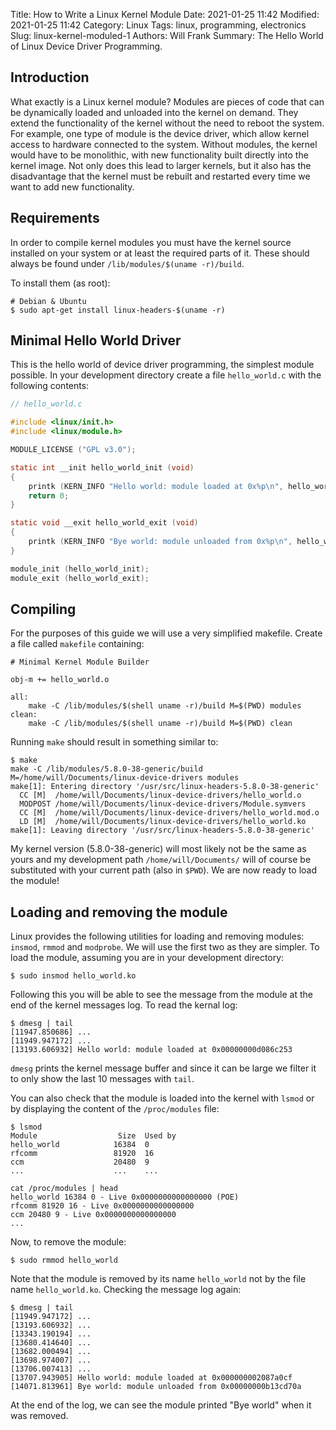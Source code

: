 Title: How to Write a Linux Kernel Module
Date: 2021-01-25 11:42
Modified: 2021-01-25 11:42
Category: Linux
Tags: linux, programming, electronics
Slug: linux-kernel-moduled-1
Authors: Will Frank
Summary: The Hello World of Linux Device Driver Programming.

## Introduction
What exactly is a Linux kernel module? Modules are pieces of code that can be 
dynamically loaded and unloaded into the kernel on demand. They extend the 
functionality of the kernel without the need to reboot the system. For example,
one type of module is the device driver, which allow kernel access to hardware
connected to the system. Without modules, the kernel would have to be monolithic,
with new functionality built directly into the kernel image. Not only does this 
lead to larger kernels, but it also has the disadvantage that the kernel must be
rebuilt and restarted every time we want to add new functionality.

## Requirements
In order to compile kernel modules you must have the kernel source installed on
your system or at least the required parts of it. These should always be found 
under `/lib/modules/$(uname -r)/build`.

To install them (as root):
```
# Debian & Ubuntu
$ sudo apt-get install linux-headers-$(uname -r) 
```

## Minimal Hello World Driver
This is the hello world of device driver programming, the simplest module 
possible. In your development directory create a file `hello_world.c` with the 
following contents:

```c
// hello_world.c

#include <linux/init.h>
#include <linux/module.h>

MODULE_LICENSE ("GPL v3.0");

static int __init hello_world_init (void)
{
    printk (KERN_INFO "Hello world: module loaded at 0x%p\n", hello_world_init);
    return 0;
}

static void __exit hello_world_exit (void)
{
    printk (KERN_INFO "Bye world: module unloaded from 0x%p\n", hello_world_exit);
}

module_init (hello_world_init);
module_exit (hello_world_exit);
```

## Compiling
For the purposes of this guide we will use a very simplified makefile. Create
a file called `makefile` containing:
```make
# Minimal Kernel Module Builder

obj-m += hello_world.o

all:
	make -C /lib/modules/$(shell uname -r)/build M=$(PWD) modules
clean:
	make -C /lib/modules/$(shell uname -r)/build M=$(PWD) clean
```

Running `make` should result in something similar to:
```shell
$ make
make -C /lib/modules/5.8.0-38-generic/build M=/home/will/Documents/linux-device-drivers modules
make[1]: Entering directory '/usr/src/linux-headers-5.8.0-38-generic'
  CC [M]  /home/will/Documents/linux-device-drivers/hello_world.o
  MODPOST /home/will/Documents/linux-device-drivers/Module.symvers
  CC [M]  /home/will/Documents/linux-device-drivers/hello_world.mod.o
  LD [M]  /home/will/Documents/linux-device-drivers/hello_world.ko
make[1]: Leaving directory '/usr/src/linux-headers-5.8.0-38-generic'
```

My kernel version (5.8.0-38-generic) will most likely not be the same as yours
and my development path `/home/will/Documents/` will of course be substituted with
your current path (also in `$PWD`). We are now ready to load the module!

## Loading and removing the module
Linux provides the following utilities for loading and removing modules: `insmod`,
`rmmod` and `modprobe`. We will use the first two as they are simpler. To load 
the module, assuming you are in your development directory:
```shell
$ sudo insmod hello_world.ko
```
Following this you will be able to see the message from the module at the end 
of the kernel messages log. To read the kernal log:
```shell
$ dmesg | tail
[11947.850686] ...
[11949.947172] ...
[13193.606932] Hello world: module loaded at 0x00000000d086c253
```
`dmesg` prints the kernel message buffer and since it can be large we filter it
to only show the last 10 messages with `tail`.

You can also check that the module is loaded into the kernel with `lsmod` or by
displaying the content of the `/proc/modules` file:
```shell
$ lsmod
Module                  Size  Used by
hello_world            16384  0
rfcomm                 81920  16
ccm                    20480  9
...                    ...    ...

cat /proc/modules | head
hello_world 16384 0 - Live 0x0000000000000000 (POE)
rfcomm 81920 16 - Live 0x0000000000000000
ccm 20480 9 - Live 0x0000000000000000
...
```

Now, to remove the module:
```shell
$ sudo rmmod hello_world
```
Note that the module is removed by its name `hello_world` not by the file name
`hello_world.ko`. Checking the message log again:
```shell
$ dmesg | tail
[11949.947172] ...
[13193.606932] ...
[13343.190194] ...
[13680.414640] ...
[13682.000494] ...
[13698.974007] ...
[13706.007413] ...
[13707.943905] Hello world: module loaded at 0x000000002087a0cf
[14071.813961] Bye world: module unloaded from 0x00000000b13cd70a

```
At the end of the log, we can see the module printed "Bye world" when it was
removed.